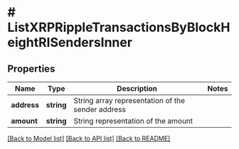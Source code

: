 # # ListXRPRippleTransactionsByBlockHeightRISendersInner

## Properties

Name | Type | Description | Notes
------------ | ------------- | ------------- | -------------
**address** | **string** | String array representation of the sender address |
**amount** | **string** | String representation of the amount |

[[Back to Model list]](../../README.md#models) [[Back to API list]](../../README.md#endpoints) [[Back to README]](../../README.md)
